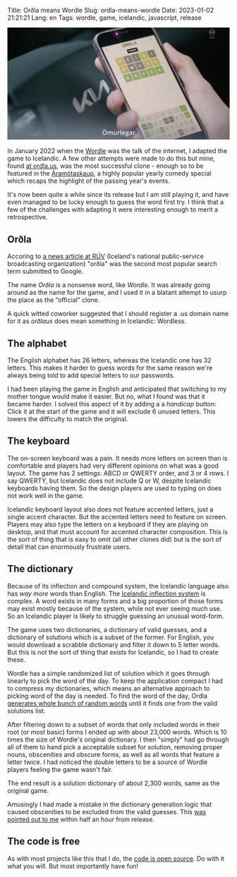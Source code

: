 Title: Orðla means Wordle
Slug: ordla-means-wordle
Date: 2023-01-02 21:21:21
Lang: en
Tags: wordle, game, icelandic, javascript, release

![ordla-skaup-1.png](ordla-skaup-2.png)

In January 2022 when the [Wordle][wordle] was the talk of the internet, I adapted the game to Icelandic. A few other attempts were made to do this but mine, found [at ordla.us][ordla], was the most successful clone - enough so to be featured in the [Áramótaskaup][skaup], a highly popular yearly comedy special which recaps the highlight of the passing year's events.

It's now been quite a while since its release but I am still playing it, and have even managed to be lucky enough to guess the word first try. I think that a few of the challenges with adapting it were interesting enough to merit a retro&shy;spective.


## Orðla

Accoring to [a news article at RÚV][topsearch] (Iceland's national public-service broadcasting organization) "orðla" was the second most popular search term submitted to Google.

The name _Orðla_ is a nonsense word, like _Wordle_. It was already going around as the name for the game, and I used it in a blatant attempt to usurp the place as the “official” clone.

A quick witted coworker suggested that I should register a .us domain name for it as _orðlaus_ does mean something in Icelandic: Wordless.


## The alphabet

The English alphabet has 26 letters, whereas the Icelandic one has 32 letters. This makes it harder to guess words for the same reason we're always being told to add special letters to our passwords.

I had been playing the game in English and anticipated that switching to my mother tongue would make it easier. But no, what I found was that it became harder. I solved this aspect of it by adding a a _handicap_ button: Click it at the start of the game and it will exclude 6 unused letters. This lowers the difficulty to match the original.


## The keyboard

The on-screen keyboard was a pain. It needs more letters on screen than is comfortable and players had very different opinions on what was a good layout. The game has 2 settings: ABCD or QWERTY order, and 3 or 4 rows. I say QWERTY, but Icelandic does not include Q or W, despite Icelandic keyboards having them. So the design players are used to typing on does not work well in the game.

Icelandic keyboard layout also does not feature accented letters, just a single accent character. But the accented letters need to feature on screen. Players may also type the letters on a keyboard if they are playing on desktop, and that must account for accented character composition. This is the sort of thing that is easy to omit (all other clones did) but is the sort of detail that can enormously frustrate users.


## The dictionary

Because of its inflection and compound system, the Icelandic language also has _way more_ words than English. The [Icelandic inflection system][grammar] is complex. A word exists in many forms and a big proportion of those forms may exist mostly because of the system, while not ever seeing much use. So an Icelandic player is likely to struggle guessing an unusual word-form.

The game uses two dictionaries, a dictionary of valid guesses, and a dictionary of solutions which is a subset of the former. For English, you would download a scrabble dictionary and filter it down to 5 letter words. But this is not the sort of thing that exists for Icelandic, so I had to create these.

Wordle has a simple randomized list of solution which it goes through linearly to pick the word of the day. To keep the application compact I had to compress my dictionaries, which means an alternative approach to picking word of the day is needed. To find the word of the day, Ordla [generates whole bunch of random words][wod_algo] until it finds one from the valid solutions list.

After filtering down to a subset of words that only included words in their root (or most basic) forms I ended up with about 23,000 words. Which is 10 times the size of Wordle's original dictionary. I then "simply" had go through all of them to hand pick a acceptable subset for solution, removing proper nouns, obscenities and obscure forms, as well as all words that feature a letter twice. I had noticed the double letters to be a source of Wordle players feeling the game wasn't fair.

The end result is a solution dictionary of about 2,300 words, same as the original game.

Amusingly I had made a mistake in the dictionary generation logic that caused obscenities to be excluded from the valid guesses. This [was pointed out to me](brund) within half an hour from release.


## The code is free

As with most projects like this that I do, the [code is open source][github]. Do with it what you will. But most importantly have fun!




[ordla]: https://ordla.us
[github]: https://github.com/borgar/ordla
[skaup]: https://en.wikipedia.org/wiki/%C3%81ram%C3%B3taskaupi%C3%B0
[grammar]: https://en.wikipedia.org/wiki/Icelandic_grammar
[bin]: https://bin.arnastofnun.is/leit/sanns%C3%B6gull
[wordle]: https://en.wikipedia.org/wiki/Wordle
[topsearch]: https://www.ruv.is/frettir/innlent/2023-01-04-landsmenn-leitudu-ad-arnari-grant-verbudinni-heimsmeistaramotinu-og-ordlu
[wod_algo]: https://github.com/borgar/ordla/blob/02362f248f851536e1431bcd64002798cbd70b38/src/dictionary.js#L80
[brund]: https://twitter.com/jobberwhack/status/1484848157888557057
